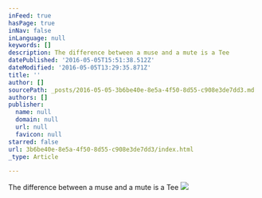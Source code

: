 ```yaml
---
inFeed: true
hasPage: true
inNav: false
inLanguage: null
keywords: []
description: The difference between a muse and a mute is a Tee
datePublished: '2016-05-05T15:51:38.512Z'
dateModified: '2016-05-05T13:29:35.871Z'
title: ''
author: []
sourcePath: _posts/2016-05-05-3b6be40e-8e5a-4f50-8d55-c908e3de7dd3.md
authors: []
publisher:
  name: null
  domain: null
  url: null
  favicon: null
starred: false
url: 3b6be40e-8e5a-4f50-8d55-c908e3de7dd3/index.html
_type: Article

---
```

The difference between a muse and a mute is a Tee
![](https://the-grid-user-content.s3-us-west-2.amazonaws.com/e1447b0e-2863-4274-adde-f6c8adad23ac.png)